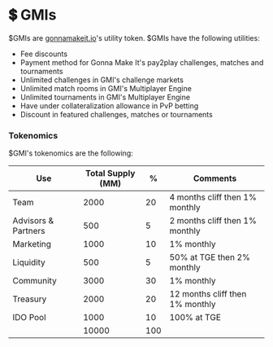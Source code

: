 # 💲 GMIs

$GMIs are [gonnamakeit.io](https://gonnamakeit.io)'s utility token. $GMIs have the following utilities:

* Fee discounts
* Payment method for Gonna Make It's pay2play challenges, matches and tournaments
* Unlimited challenges in GMI's challenge markets
* Unlimited match rooms in GMI's Multiplayer Engine
* Unlimited tournaments in GMI's Multiplayer Engine
* Have under collateralization allowance in PvP betting
* Discount in featured challenges, matches or tournaments

### Tokenomics

$GMI's tokenomics are the following:

| Use                 | Total Supply (MM) | %   | Comments                         |
| ------------------- | ----------------- | --- | -------------------------------- |
| Team                | 2000              | 20  | 4 months cliff then 1% monthly   |
| Advisors & Partners | 500               | 5   | 2 months cliff then 1% monthly   |
| Marketing           | 1000              | 10  | 1% monthly                       |
| Liquidity           | 500               | 5   | 50% at TGE then 2% monthly       |
| Community           | 3000              | 30  | 1% monthly                       |
| Treasury            | 2000              | 20  | 12 months cliff then 1% monthly  |
| IDO Pool            | 1000              | 10  | 100% at TGE                      |
|                     | 10000             | 100 |                                  |
